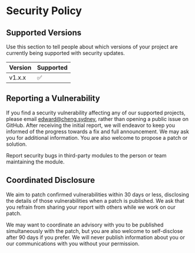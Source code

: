 # Security Policy

## Supported Versions

Use this section to tell people about which versions of your project are
currently being supported with security updates.

| Version | Supported          |
| ------- | ------------------ |
| v1.x.x  | :white_check_mark: |

## Reporting a Vulnerability

If you find a security vulnerability affecting any of our supported projects, please email [edward@cheng.sydney](mailto:edward@cheng.sydney), rather than opening a public issue on GitHub. After receiving the initial report, we will endeavor to keep you informed of the progress towards a fix and full announcement. We may ask you for additional information. You are also welcome to propose a patch or solution.

Report security bugs in third-party modules to the person or team maintaining the module.

## Coordinated Disclosure
We aim to patch confirmed vulnerabilities within 30 days or less, disclosing the details of those vulnerabilities when a patch is published. We ask that you refrain from sharing your report with others while we work on our patch.

We may want to coordinate an advisory with you to be published simultaneously with the patch, but you are also welcome to self-disclose after 90 days if you prefer. We will never publish information about you or our communications with you without your permission.
